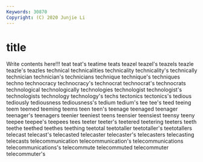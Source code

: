 ```yaml
---
Keywords: 30870
Copyright: (C) 2020 Junjie Li
---
```


# title

Write contents here!!!
teat 
teat's
teatime 
teats 
teazel 
teazel's 
teazels 
teazle 
teazle's 
teazles 
technical 
technicalities
technicality 
technicality's 
technically 
technician 
technician's 
technicians 
technique 
technique's 
techniques 
techno
technocracy 
technocracy's 
technocrat 
technocrat's 
technocrats 
technological 
technologically 
technologies 
technologist 
technologist's
technologists 
technology 
technology's 
techs 
tectonics 
tectonics's 
tedious 
tediously 
tediousness 
tediousness's
tedium 
tedium's 
tee 
tee's 
teed 
teeing 
teem 
teemed 
teeming 
teems
teen 
teen's 
teenage 
teenaged 
teenager 
teenager's 
teenagers 
teenier 
teeniest 
teens
teensier 
teensiest 
teensy 
teeny 
teepee 
teepee's 
teepees 
tees 
teeter 
teeter's
teetered 
teetering 
teeters 
teeth 
teethe 
teethed 
teethes 
teething 
teetotal 
teetotaller
teetotaller's 
teetotallers 
telecast 
telecast's 
telecasted 
telecaster 
telecaster's 
telecasters 
telecasting 
telecasts
telecommunication 
telecommunication's 
telecommunications 
telecommunications's 
telecommute 
telecommuted 
telecommuter 
telecommuter's 
